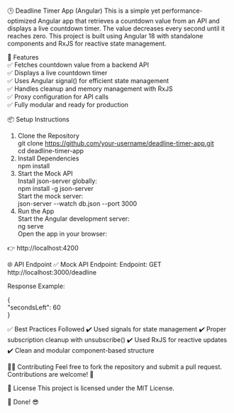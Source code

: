 🕒 Deadline Timer App (Angular)
This is a simple yet performance-optimized Angular app that retrieves a countdown value from an API and displays a live countdown timer. The value decreases every second until it reaches zero. This project is built using Angular 18 with standalone components and RxJS for reactive state management.

🚀 Features  
✅ Fetches countdown value from a backend API  
✅ Displays a live countdown timer  
✅ Uses Angular signal() for efficient state management  
✅ Handles cleanup and memory management with RxJS  
✅ Proxy configuration for API calls  
✅ Fully modular and ready for production  

📦 Setup Instructions
1. Clone the Repository  
git clone https://github.com/your-username/deadline-timer-app.git  
cd deadline-timer-app  
2. Install Dependencies  
npm install  
3. Start the Mock API  
Install json-server globally:    
npm install -g json-server  
Start the mock server:  
json-server --watch db.json --port 3000  
5. Run the App  
Start the Angular development server:  
ng serve  
Open the app in your browser:  

👉 http://localhost:4200

🌐 API Endpoint
✅ Mock API Endpoint:
Endpoint: GET http://localhost:3000/deadline

Response Example:

{  
  "secondsLeft": 60  
}  



✅ Best Practices Followed
✔️ Used signals for state management
✔️ Proper subscription cleanup with unsubscribe()
✔️ Used RxJS for reactive updates
✔️ Clean and modular component-based structure

👨‍💻 Contributing
Feel free to fork the repository and submit a pull request. Contributions are welcome! 🎯

📝 License
This project is licensed under the MIT License.

🎉 Done! 😎
